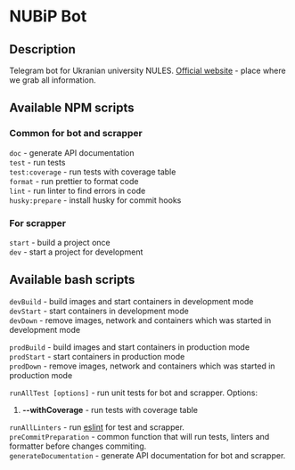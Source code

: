 # NUBiP Bot

## Description

Telegram bot for Ukranian university NULES. [Official website](https://nubip.edu.ua) - place where we grab all information.

## Available NPM scripts

### Common for bot and scrapper

`doc` - generate API documentation <br>
`test` - run tests <br>
`test:coverage` - run tests with coverage table <br>
`format` - run prettier to format code <br>
`lint` - run linter to find errors in code <br>
`husky:prepare` - install husky for commit hooks

### For scrapper

`start` - build a project once <br>
`dev` - start a project for development <br>

## Available bash scripts

`devBuild` - build images and start containers in development mode <br>
`devStart` - start containers in development mode <br>
`devDown` - remove images, network and containers which was started in development mode <br>

`prodBuild` - build images and start containers in production mode <br>
`prodStart` - start containers in production mode <br>
`prodDown` - remove images, network and containers which was started in production mode <br>

`runAllTest [options]` - run unit tests for bot and scrapper. Options:

1. **--withCoverage** - run tests with coverage table

`runAllLinters` - run [eslint](https://eslint.org/) for test and scrapper. <br>
`preCommitPreparation` - common function that will run tests, linters and formatter before changes commiting. <br>
`generateDocumentation` - generate API documentation for bot and scrapper. <br>
